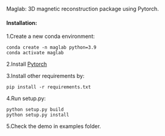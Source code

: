 Maglab: 3D magnetic reconstruction package using Pytorch.

#### Installation:

1.Create a new conda environment:

```shell
conda create -n maglab python=3.9
conda activate maglab
```

2.Install [Pytorch](https://pytorch.org/get-started/locally/)

3.Install other requirements by:

```
pip install -r requirements.txt
```

4.Run setup.py:

```
python setup.py build
python setup.py install
```

5.Check the demo in examples folder.